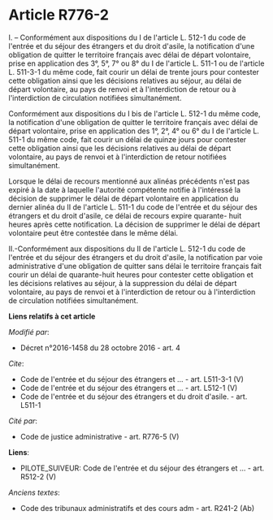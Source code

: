 # Article R776-2

I. – Conformément aux dispositions du I de l'article L. 512-1 du code de l'entrée et du séjour des étrangers et du droit
d'asile, la notification d'une obligation de quitter le territoire français avec délai de départ volontaire, prise en
application des 3°, 5°, 7° ou 8° du I de l'article L. 511-1 ou de l'article L. 511-3-1 du même code, fait courir un délai de
trente jours pour contester cette obligation ainsi que les décisions relatives au séjour, au délai de départ volontaire, au
pays de renvoi et à l'interdiction de retour ou à l'interdiction de circulation notifiées simultanément.

Conformément aux dispositions du I bis de l'article L. 512-1 du même code, la notification d'une obligation de quitter le
territoire français avec délai de départ volontaire, prise en application des 1°, 2°, 4° ou 6° du I de l'article L. 511-1 du
même code, fait courir un délai de quinze jours pour contester cette obligation ainsi que les décisions relatives au délai de
départ volontaire, au pays de renvoi et à l'interdiction de retour notifiées simultanément.

Lorsque le délai de recours mentionné aux alinéas précédents n'est pas expiré à la date à laquelle l'autorité compétente
notifie à l'intéressé la décision de supprimer le délai de départ volontaire en application du dernier alinéa du II de
l'article L. 511-1 du code de l'entrée et du séjour des étrangers et du droit d'asile, ce délai de recours expire quarante-
huit heures après cette notification. La décision de supprimer le délai de départ volontaire peut être contestée dans le même
délai.

II.-Conformément aux dispositions du II de l'article L. 512-1 du code de l'entrée et du séjour des étrangers et du droit
d'asile, la notification par voie administrative d'une obligation de quitter sans délai le territoire français fait courir un
délai de quarante-huit heures pour contester cette obligation et les décisions relatives au séjour, à la suppression du délai
de départ volontaire, au pays de renvoi et à l'interdiction de retour ou à l'interdiction de circulation notifiées
simultanément.

**Liens relatifs à cet article**

_Modifié par_:

  - Décret n°2016-1458 du 28 octobre 2016 - art. 4

_Cite_:

  - Code de l'entrée et du séjour des étrangers et ... - art. L511-3-1 (V)
  - Code de l'entrée et du séjour des étrangers et ... - art. L512-1 (V)
  - Code de l'entrée et du séjour des étrangers et du droit d'asile. - art. L511-1

_Cité par_:

  - Code de justice administrative - art. R776-5 (V)

**Liens**:

  - PILOTE_SUIVEUR: Code de l'entrée et du séjour des étrangers et ... - art. R512-2 (V)

_Anciens textes_:

  - Code des tribunaux administratifs et des cours adm - art. R241-2 (Ab)
